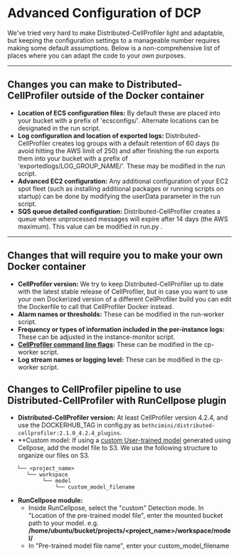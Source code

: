 # Advanced Configuration of DCP

We've tried very hard to make Distributed-CellProfiler light and adaptable, but keeping the configuration settings to a manageable number requires making some default assumptions.
Below is a non-comprehensive list of places where you can adapt the code to your own purposes.

***
## Changes you can make to Distributed-CellProfiler outside of the Docker container

* **Location of ECS configuration files:** By default these are placed into your bucket with a prefix of 'ecsconfigs/'.
Alternate locations can be designated in the run script.
* **Log configuration and location of exported logs:** Distributed-CellProfiler creates log groups with a default retention of 60 days (to avoid hitting the AWS limit of 250) and after finishing the run exports them into your bucket with a prefix of 'exportedlogs/LOG_GROUP_NAME/'.
These may be modified in the run script.
* **Advanced EC2 configuration:** Any additional configuration of your EC2 spot fleet (such as installing additional packages or running scripts on startup) can be done by modifying the userData parameter in the run script.
* **SQS queue detailed configuration:**  Distributed-CellProfiler creates a queue where unprocessed messages will expire after 14 days (the AWS maximum).
This value can be modified in run.py .

***

## Changes that will require you to make your own Docker container

* **CellProfiler version:** We try to keep Distributed-CellProfiler up to date with the latest stable release of CellProfiler, but in case you want to use your own Dockerized version of a different CellProfiler build you can edit the Dockerfile to call that CellProfiler Docker instead.
* **Alarm names or thresholds:** These can be modified in the run-worker script.  
* **Frequency or types of information included in the per-instance logs:** These can be adjusted in the instance-monitor script.
* **[CellProfiler command line flags](https://github.com/CellProfiler/CellProfiler/wiki/Adapting-CellProfiler-to-a-LIMS-environment#cmd):** These can be modified in the cp-worker script.
* **Log stream names or logging level:** These can be modified in the cp-worker script.

## Changes to CellProfiler pipeline to use Distributed-CellProfiler with RunCellpose plugin

* **Distributed-CellProfiler version:** At least CellProfiler version 4.2.4, and use the DOCKERHUB_TAG in config.py as `bethcimini/distributed-cellprofiler:2.1.0_4.2.4_plugins`.
* **Custom model: If using a [custom User-trained model](https://cellpose.readthedocs.io/en/latest/models.html) generated using Cellpose, add the model file to S3.
We use the following structure to organize our files on S3.
```
   └── <project_name>
      └── workspace
           └── model
               └── custom_model_filename
```
* **RunCellpose module:** 
    * Inside RunCellpose, select the "custom" Detection mode.
    In "Location of the pre-trained model file", enter the mounted bucket path to your model. 
    e.g. **/home/ubuntu/bucket/projects/<project_name>/workspace/model/**
    * In "Pre-trained model file name", enter your custom_model_filename
